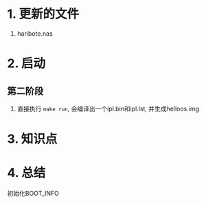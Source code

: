 # 1. 更新的文件
1. haribote.nas

# 2. 启动
## 第二阶段
1. 直接执行 `make run`, 会编译出一个ipl.bin和ipl.lst, 并生成helloos.img


# 3. 知识点


# 4. 总结
初始化BOOT_INFO
